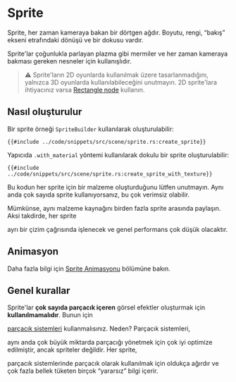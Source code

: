 # Sprite



Sprite, her zaman kameraya bakan bir dörtgen ağdır. Boyutu, rengi, “bakış” ekseni etrafındaki dönüşü ve bir dokusu vardır.

Sprite'lar çoğunlukla parlayan plazma gibi mermiler ve her zaman kameraya bakması gereken nesneler için kullanışlıdır.

> ⚠️ Sprite'ların 2D oyunlarda kullanılmak üzere tasarlanmadığını, yalnızca 3D oyunlarda kullanılabileceğini unutmayın.
> 2D sprite'lara ihtiyacınız varsa [Rectangle node](./rectangle.md) kullanın.

## Nasıl oluşturulur

Bir sprite örneği `SpriteBuilder` kullanılarak oluşturulabilir:

```rust,no_run
{{#include ../code/snippets/src/scene/sprite.rs:create_sprite}}
```

Yapıcıda `.with_material` yöntemi kullanılarak dokulu bir sprite oluşturulabilir:

```rust,no_run
{{#include ../code/snippets/src/scene/sprite.rs:create_sprite_with_texture}}
```

Bu kodun her sprite için bir malzeme oluşturduğunu lütfen unutmayın. Aynı anda çok sayıda sprite kullanıyorsanız, bu çok verimsiz olabilir.

 Mümkünse, aynı malzeme kaynağını birden fazla sprite arasında paylaşın. Aksi takdirde, her sprite

ayrı bir çizim çağrısında işlenecek ve genel performans çok düşük olacaktır.

## Animasyon



Daha fazla bilgi için [Sprite Animasyonu](../animation/spritesheet/spritesheet.md) bölümüne bakın.

## Genel kurallar



Sprite'lar **çok sayıda parçacık içeren** görsel efektler oluşturmak için **kullanılmamalıdır**. Bunun için 


[parçacık sistemleri](particle_system_node.md) kullanmalısınız. Neden? Parçacık sistemleri,

aynı anda çok büyük miktarda parçacığı yönetmek için çok iyi optimize edilmiştir, ancak spriteler değildir. Her sprite, 

parçacık sistemlerinde parçacık olarak kullanılmak için oldukça ağırdır ve çok fazla bellek tüketen birçok “yararsız” bilgi içerir.